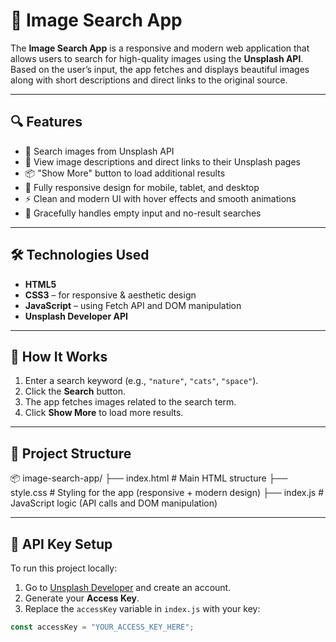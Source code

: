 # 🌄 Image Search App

The **Image Search App** is a responsive and modern web application that allows users to search for high-quality images using the **Unsplash API**. Based on the user’s input, the app fetches and displays beautiful images along with short descriptions and direct links to the original source.

---

## 🔍 Features

- 🔎 Search images from Unsplash API  
- 📄 View image descriptions and direct links to their Unsplash pages  
- 📦 "Show More" button to load additional results  
- 📱 Fully responsive design for mobile, tablet, and desktop  
- ⚡ Clean and modern UI with hover effects and smooth animations  
- 🚫 Gracefully handles empty input and no-result searches  

---

## 🛠️ Technologies Used

- **HTML5**  
- **CSS3** – for responsive & aesthetic design  
- **JavaScript** – using Fetch API and DOM manipulation  
- **Unsplash Developer API**  

---

## 📸 How It Works

1. Enter a search keyword (e.g., `"nature"`, `"cats"`, `"space"`).
2. Click the **Search** button.
3. The app fetches images related to the search term.
4. Click **Show More** to load more results.

---

## 📁 Project Structure
📦 image-search-app/
├── index.html       # Main HTML structure
├── style.css        # Styling for the app (responsive + modern design)
├── index.js         # JavaScript logic (API calls and DOM manipulation)



---

## 🔑 API Key Setup

To run this project locally:

1. Go to [Unsplash Developer](https://unsplash.com/developers) and create an account.
2. Generate your **Access Key**.
3. Replace the `accessKey` variable in `index.js` with your key:

```javascript
const accessKey = "YOUR_ACCESS_KEY_HERE";

